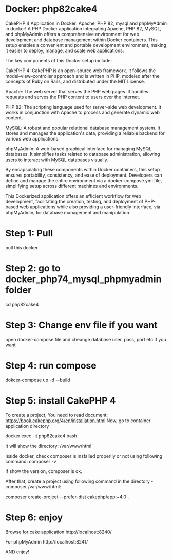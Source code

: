 # Docker:  php82cake4
CakePHP 4 Application in Docker: Apache, PHP 82, mysql and phpMyAdmin in docker!
A PHP Docker application integrating Apache, PHP 82, MySQL, and phpMyAdmin offers a comprehensive environment for web development and database management within Docker containers. This setup enables a convenient and portable development environment, making it easier to deploy, manage, and scale web applications.

The key components of this Docker setup include:

CakePHP 4: CakePHP is an open-source web framework. It follows the model–view–controller approach and is written in PHP, modeled after the concepts of Ruby on Rails, and distributed under the MIT License. 

Apache:  The web server that serves the PHP web pages. It handles requests and serves the PHP content to users over the internet.

PHP 82: The scripting language used for server-side web development. It works in conjunction with Apache to process and generate dynamic web content.

MySQL: A robust and popular relational database management system. It stores and manages the application's data, providing a reliable backend for various web applications.

phpMyAdmin: A web-based graphical interface for managing MySQL databases. It simplifies tasks related to database administration, allowing users to interact with MySQL databases visually.

By encapsulating these components within Docker containers, this setup ensures portability, consistency, and ease of deployment. Developers can define and manage the entire environment via a docker-compose.yml file, simplifying setup across different machines and environments.

This Dockerized application offers an efficient workflow for web development, facilitating the creation, testing, and deployment of PHP-based web applications while also providing a user-friendly interface, via phpMyAdmin, for database management and manipulation.

# Step 1: Pull 
pull this docker 

# Step 2: go to docker_php74_mysql_phpmyadmin folder 
cd php82cake4

# Step 3: Change env file if you want 
open docker-compose file and cheange database user, pass, port etc if you want 

# Step 4: run compose 
dokcer-compose up -d --build 

# Step 5: install CakePHP 4
To create a project, You need to read document: https://book.cakephp.org/4/en/installation.html 
Now, go to container application directory  

 docker exec -it php82cake4 bash

It will show the directory: 
/var/www/html

Isside docker, check composer is installed properlly or not using following command: 
composer -v   

If show the version, composer is ok. 

After that, create a project using following command in the directory - composer /var/www/html:

composer create-project --prefer-dist cakephp/app:~4.0 . 

# Step 6: enjoy 
Browse for cake application  http://localhost:8240/ 

For phpMyAdmin http://localhost:8241/

AND enjoy!
